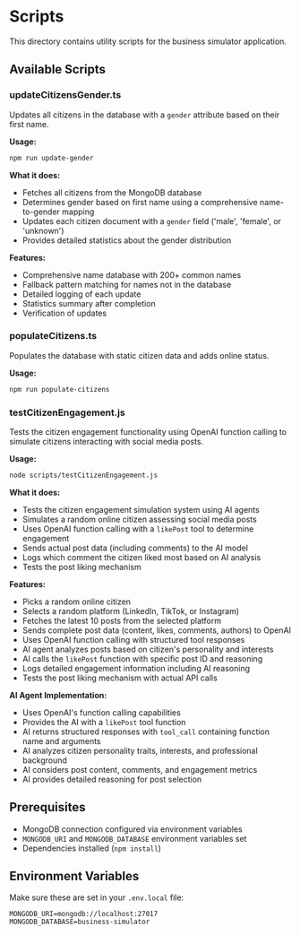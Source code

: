 # Scripts

This directory contains utility scripts for the business simulator application.

## Available Scripts

### updateCitizensGender.ts

Updates all citizens in the database with a `gender` attribute based on their first name.

**Usage:**
```bash
npm run update-gender
```

**What it does:**
- Fetches all citizens from the MongoDB database
- Determines gender based on first name using a comprehensive name-to-gender mapping
- Updates each citizen document with a `gender` field ('male', 'female', or 'unknown')
- Provides detailed statistics about the gender distribution

**Features:**
- Comprehensive name database with 200+ common names
- Fallback pattern matching for names not in the database
- Detailed logging of each update
- Statistics summary after completion
- Verification of updates

### populateCitizens.ts

Populates the database with static citizen data and adds online status.

**Usage:**
```bash
npm run populate-citizens
```

### testCitizenEngagement.js

Tests the citizen engagement functionality using OpenAI function calling to simulate citizens interacting with social media posts.

**Usage:**
```bash
node scripts/testCitizenEngagement.js
```

**What it does:**
- Tests the citizen engagement simulation system using AI agents
- Simulates a random online citizen assessing social media posts
- Uses OpenAI function calling with a `likePost` tool to determine engagement
- Sends actual post data (including comments) to the AI model
- Logs which comment the citizen liked most based on AI analysis
- Tests the post liking mechanism

**Features:**
- Picks a random online citizen
- Selects a random platform (LinkedIn, TikTok, or Instagram)
- Fetches the latest 10 posts from the selected platform
- Sends complete post data (content, likes, comments, authors) to OpenAI
- Uses OpenAI function calling with structured tool responses
- AI agent analyzes posts based on citizen's personality and interests
- AI calls the `likePost` function with specific post ID and reasoning
- Logs detailed engagement information including AI reasoning
- Tests the post liking mechanism with actual API calls

**AI Agent Implementation:**
- Uses OpenAI's function calling capabilities
- Provides the AI with a `likePost` tool function
- AI returns structured responses with `tool_call` containing function name and arguments
- AI analyzes citizen personality traits, interests, and professional background
- AI considers post content, comments, and engagement metrics
- AI provides detailed reasoning for post selection

## Prerequisites

- MongoDB connection configured via environment variables
- `MONGODB_URI` and `MONGODB_DATABASE` environment variables set
- Dependencies installed (`npm install`)

## Environment Variables

Make sure these are set in your `.env.local` file:

```
MONGODB_URI=mongodb://localhost:27017
MONGODB_DATABASE=business-simulator
```
